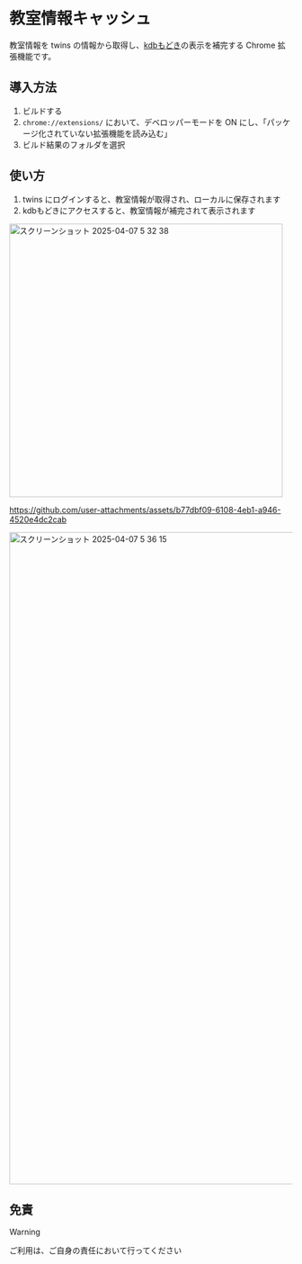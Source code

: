 # 教室情報キャッシュ

教室情報を twins の情報から取得し、[kdbもどき](https://make-it-tsukuba.github.io/alternative-tsukuba-kdb/)の表示を補完する Chrome 拡張機能です。

## 導入方法

1. ビルドする
2. `chrome://extensions/` において、デベロッパーモードを ON にし、「パッケージ化されていない拡張機能を読み込む」
3. ビルド結果のフォルダを選択

## 使い方

1. twins にログインすると、教室情報が取得され、ローカルに保存されます
2. kdbもどきにアクセスすると、教室情報が補完されて表示されます

<img width="486" alt="スクリーンショット 2025-04-07 5 32 38" src="https://github.com/user-attachments/assets/7e5c5f64-50e3-48ce-9f22-fd1a18aab485" />


https://github.com/user-attachments/assets/b77dbf09-6108-4eb1-a946-4520e4dc2cab


<img width="1159" alt="スクリーンショット 2025-04-07 5 36 15" src="https://github.com/user-attachments/assets/60ea11e3-db30-4ce7-a541-5338d01e7fdf" />

## 免責

> [!WARNING]
>
> ご利用は、ご自身の責任において行ってください
